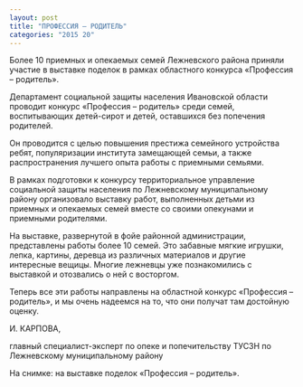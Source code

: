 ```yaml
---
layout: post
title: "ПРОФЕССИЯ – РОДИТЕЛЬ"
categories: "2015 20"
---
```


Более 10 приемных и опекаемых семей Лежневского района приняли участие в выставке поделок в рамках областного конкурса «Профессия – родитель».

Департамент социальной защиты населения Ивановской области проводит конкурс «Профессия – родитель» среди семей, воспитывающих детей-сирот и детей, оставшихся без попечения родителей.

Он проводится с целью повышения престижа семейного устройства ребят, популяризации института замещающей семьи, а также распространения лучшего опыта работы с приемными семьями.

В рамках подготовки к конкурсу территориальное управление социальной защиты населения по Лежневскому муниципальному району организовало выставку работ, выполненных детьми из приемных и опекаемых семей вместе со своими опекунами и приемными родителями.

На выставке, развернутой в фойе районной администрации, представлены работы более 10 семей. Это забавные мягкие игрушки, лепка, картины, деревца из различных материалов и другие интересные вещицы. Многие лежневцы уже познакомились с выставкой и отозвались о ней с восторгом.

Теперь все эти работы направлены на областной конкурс «Профессия – родитель», и мы очень надеемся на то, что они получат там достойную оценку.

И. КАРПОВА,

главный специалист-эксперт по опеке и попечительству ТУСЗН по Лежневскому муниципальному району

На снимке: на выставке поделок «Профессия – родитель».


